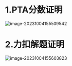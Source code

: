 # 1.PTA分数证明

![image-20231004155509542](C:\Users\49946\AppData\Roaming\Typora\typora-user-images\image-20231004155509542.png)

# 2.力扣解题证明

![image-20231004155603823](C:\Users\49946\AppData\Roaming\Typora\typora-user-images\image-20231004155603823.png)